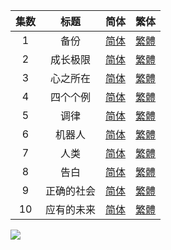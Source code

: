 

| 集数 | 标题 | 简体 | 繁体 |
| :--: | :--: | :--: | :--: |
| 1 | 备份 | [简体](https://raw.githubusercontent.com/SweetSub/SweetSub/master/Archive/The%20Gene%20of%20AI/%5BSweetSub%5D%20The%20Gene%20of%20AI%20-%2001.chs.ass) | [繁體](https://raw.githubusercontent.com/SweetSub/SweetSub/master/Archive/The%20Gene%20of%20AI/%5BSweetSub%5D%20The%20Gene%20of%20AI%20-%2001.cht.ass) |
| 2 | 成长极限 | [简体](https://raw.githubusercontent.com/SweetSub/SweetSub/master/Archive/The%20Gene%20of%20AI/%5BSweetSub%5D%20The%20Gene%20of%20AI%20-%2002.chs.ass) | [繁體](https://raw.githubusercontent.com/SweetSub/SweetSub/master/Archive/The%20Gene%20of%20AI/%5BSweetSub%5D%20The%20Gene%20of%20AI%20-%2002.cht.ass) |
| 3 | 心之所在 | [简体](https://raw.githubusercontent.com/SweetSub/SweetSub/master/Archive/The%20Gene%20of%20AI/%5BSweetSub%5D%20The%20Gene%20of%20AI%20-%2003.chs.ass) | [繁體](https://raw.githubusercontent.com/SweetSub/SweetSub/master/Archive/The%20Gene%20of%20AI/%5BSweetSub%5D%20The%20Gene%20of%20AI%20-%2003.cht.ass) |
| 4 | 四个个例 | [简体](https://raw.githubusercontent.com/SweetSub/SweetSub/master/Archive/The%20Gene%20of%20AI/%5BSweetSub%5D%20The%20Gene%20of%20AI%20-%2004.chs.ass) | [繁體](https://raw.githubusercontent.com/SweetSub/SweetSub/master/Archive/The%20Gene%20of%20AI/%5BSweetSub%5D%20The%20Gene%20of%20AI%20-%2004.cht.ass) |
| 5 | 调律 | [简体](https://raw.githubusercontent.com/SweetSub/SweetSub/master/Archive/The%20Gene%20of%20AI/%5BSweetSub%5D%20The%20Gene%20of%20AI%20-%2005.chs.ass) | [繁體](https://raw.githubusercontent.com/SweetSub/SweetSub/master/Archive/The%20Gene%20of%20AI/%5BSweetSub%5D%20The%20Gene%20of%20AI%20-%2005.cht.ass) |
| 6 | 机器人 | [简体](https://raw.githubusercontent.com/SweetSub/SweetSub/master/Archive/The%20Gene%20of%20AI/%5BSweetSub%5D%20The%20Gene%20of%20AI%20-%2006.chs.ass) | [繁體](https://raw.githubusercontent.com/SweetSub/SweetSub/master/Archive/The%20Gene%20of%20AI/%5BSweetSub%5D%20The%20Gene%20of%20AI%20-%2006.cht.ass) |
| 7 | 人类 | [简体](https://raw.githubusercontent.com/SweetSub/SweetSub/master/Archive/The%20Gene%20of%20AI/%5BSweetSub%5D%20The%20Gene%20of%20AI%20-%2007.chs.ass) | [繁體](https://raw.githubusercontent.com/SweetSub/SweetSub/master/Archive/The%20Gene%20of%20AI/%5BSweetSub%5D%20The%20Gene%20of%20AI%20-%2007.cht.ass) |
| 8 | 告白 | [简体](https://raw.githubusercontent.com/SweetSub/SweetSub/master/Archive/The%20Gene%20of%20AI/%5BSweetSub%5D%20The%20Gene%20of%20AI%20-%2008.chs.ass) | [繁體](https://raw.githubusercontent.com/SweetSub/SweetSub/master/Archive/The%20Gene%20of%20AI/%5BSweetSub%5D%20The%20Gene%20of%20AI%20-%2008.cht.ass) |
| 9 | 正确的社会 | [简体](https://raw.githubusercontent.com/SweetSub/SweetSub/master/Archive/The%20Gene%20of%20AI/%5BSweetSub%5D%20The%20Gene%20of%20AI%20-%2009.chs.ass) | [繁體](https://raw.githubusercontent.com/SweetSub/SweetSub/master/Archive/The%20Gene%20of%20AI/%5BSweetSub%5D%20The%20Gene%20of%20AI%20-%2009.cht.ass) |
| 10 | 应有的未来 | [简体](https://raw.githubusercontent.com/SweetSub/SweetSub/master/Archive/The%20Gene%20of%20AI/%5BSweetSub%5D%20The%20Gene%20of%20AI%20-%2010.chs.ass) | [繁體](https://raw.githubusercontent.com/SweetSub/SweetSub/master/Archive/The%20Gene%20of%20AI/%5BSweetSub%5D%20The%20Gene%20of%20AI%20-%2010.cht.ass) |



![](https://p.sda1.dev/12/d079e52a4ced4aa5778c963091ebd48b/The%20Gene%20of%20AI.jpg)